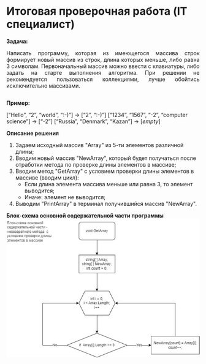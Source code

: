 # Итоговая проверочная работа (IT специалист)
**Задача:**

<div style="text-align: justify">
<table>
Написать программу, которая из имеющегося массива строк формирует новый массив из строк, длина которых меньше, либо равна 3 символам. Первоначальный массив можно ввести с клавиатуры, либо задать на старте выполнения алгоритма. При решении не рекомендуется пользоваться коллекциями, лучше обойтись исключительно массивами.
</table>
</div>

**Пример:**

[“Hello”, “2”, “world”, “:-)”] → [“2”, “:-)”]
[“1234”, “1567”, “-2”, “computer science”] → [“-2”]
[“Russia”, “Denmark”, “Kazan”] → [*empty*]

**Описание решения**

1. Задаем исходный массив "Array" из 5-ти элементов различной длины;
2. Вводим новый массив "NewArray", который будет получаться после отработки метода по проверке длины элементов в массиве;
3. Вводим метод "GetArray" с условием проверки длины элементов в массиве (вводим цикл):
    *   Если длина элемента массива меньше или равна 3, то элемент выводится;
    * Иначе: элемент не выводится;
4. Выводим "PrintArray" в терминал получившийся массив "NewArray".

**Блок-схема основной содержательной части программы**
![Блок-схема основной содержательной части, а именно - невозвратного метода с условием проверки длины элементов](Diagram.jpg)
